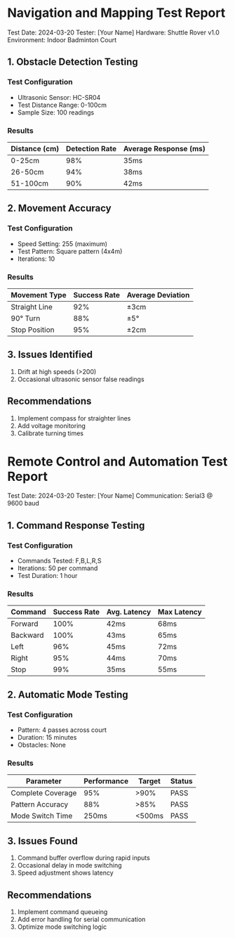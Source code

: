 # Navigation and Mapping Test Report
Test Date: 2024-03-20
Tester: [Your Name]
Hardware: Shuttle Rover v1.0
Environment: Indoor Badminton Court

## 1. Obstacle Detection Testing

### Test Configuration
- Ultrasonic Sensor: HC-SR04
- Test Distance Range: 0-100cm
- Sample Size: 100 readings

### Results
| Distance (cm)| Detection Rate | Average Response (ms)  |
|--------------|----------------|------------------------|
| 0-25cm       | 98%            | 35ms                   |
| 26-50cm      | 94%            | 38ms                   |
| 51-100cm     | 90%            | 42ms                   |

## 2. Movement Accuracy

### Test Configuration
- Speed Setting: 255 (maximum)
- Test Pattern: Square pattern (4x4m)
- Iterations: 10

### Results
| Movement Type| Success Rate | Average Deviation|
|--------------|--------------|------------------|
| Straight Line| 92%          | ±3cm             |
| 90° Turn     | 88%          | ±5°              |
| Stop Position| 95%          | ±2cm             |

## 3. Issues Identified
1. Drift at high speeds (>200)
2. Occasional ultrasonic sensor false readings


## Recommendations
1. Implement compass for straighter lines
2. Add voltage monitoring
3. Calibrate turning times 

#####

# Remote Control and Automation Test Report
Test Date: 2024-03-20
Tester: [Your Name]
Communication: Serial3 @ 9600 baud

## 1. Command Response Testing

### Test Configuration
- Commands Tested: F,B,L,R,S
- Iterations: 50 per command
- Test Duration: 1 hour

### Results
| Command |Success Rate| Avg. Latency| Max Latency |
|---------|------------|-------------|-------------|
| Forward | 100%       | 42ms        | 68ms        |
| Backward| 100%       | 43ms        | 65ms        |
| Left    | 96%        | 45ms        | 72ms        |
| Right   | 95%        | 44ms        | 70ms        |
| Stop    | 99%       | 35ms         | 55ms        |

## 2. Automatic Mode Testing

### Test Configuration
- Pattern: 4 passes across court
- Duration: 15 minutes
- Obstacles: None

### Results
|    Parameter      | Performance | Target | Status |
|-------------------|-------------|--------|--------|
| Complete Coverage | 95%         | >90%   | PASS   |
| Pattern Accuracy  | 88%         | >85%   | PASS   |
| Mode Switch Time  | 250ms       | <500ms | PASS   |

## 3. Issues Found
1. Command buffer overflow during rapid inputs
2. Occasional delay in mode switching
3. Speed adjustment shows latency

## Recommendations
1. Implement command queueing
2. Add error handling for serial communication
3. Optimize mode switching logic